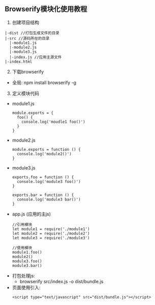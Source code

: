 ## Browserify模块化使用教程
1. 创建项目结构
  ```
  |-dist //打包生成文件的目录
  |-src //源码所在的目录
    |-module1.js
    |-module2.js
    |-module3.js
    |-index.js //应用主源文件
  |-index.html

  ```
2. 下载browserify
  * 全局: npm install browserify -g

3. 定义模块代码
  * module1.js
    ```
    module.exports = {
      foo() {
        console.log('moudle1 foo()')
      }
    }
    ```
  * module2.js
    ```
    module.exports = function () {
      console.log('module2()')
    }
    ```
  * module3.js
    ```
    exports.foo = function () {
      console.log('module3 foo()')
    }
    
    exports.bar = function () {
      console.log('module3 bar()')
    }
    ```
  * app.js (应用的主js)
    ```
    //引用模块
    let module1 = require('./module1')
    let module2 = require('./module2')
    let module3 = require('./module3')
    
    //使用模块
    module1.foo()
    module2()
    module3.foo()
    module3.bar()
    
    ```
* 打包处理js:
  * browserify src/index.js -o dist/bundle.js
* 页面使用引入:
  ```
  <script type="text/javascript" src="dist/bundle.js"></script>
  ```